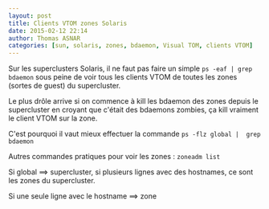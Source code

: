 ```yaml
---
layout: post
title: Clients VTOM zones Solaris 
date: 2015-02-12 22:14
author: Thomas ASNAR
categories: [sun, solaris, zones, bdaemon, Visual TOM, clients VTOM]
---
```

Sur les superclusters Solaris, il ne faut pas faire un simple `ps -eaf | grep bdaemon` sous peine de voir tous les clients VTOM de toutes les zones (sortes de guest) du supercluster. 

Le plus drôle arrive si on commence à kill les bdaemon des zones depuis le supercluster en croyant que c'était des bdaemons zombies, ça kill vraiment le client VTOM sur la zone.

C'est pourquoi il vaut mieux effectuer la commande `ps -flz global |  grep bdaemon`

Autres commandes pratiques pour voir les zones : 
`zoneadm list` 

Si global ==> supercluster, si plusieurs lignes avec des hostnames, ce sont les zones du supercluster.

Si une seule ligne avec le hostname ==> zone
